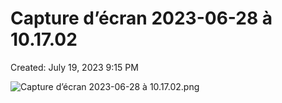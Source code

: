 # Capture d’écran 2023-06-28 à 10.17.02

Created: July 19, 2023 9:15 PM

![Capture d’écran 2023-06-28 à 10.17.02.png](Capture%20d%E2%80%99e%CC%81cran%202023-06-28%20a%CC%80%2010%2017%2002%200f336089128a46a18ac453318016b8ec/Capture_decran_2023-06-28_a_10.17.02.png)